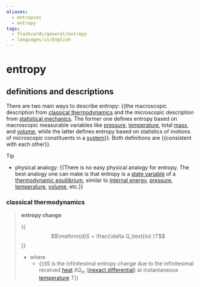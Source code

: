 ```yaml
---
aliases:
  - entropies
  - entropy
tags:
  - flashcards/general/entropy
  - languages/in/English
---
```


# entropy

## definitions and descriptions

There are two main ways to describe entropy: {{the macroscopic description from [classical thermodynamics](thermodynamics.md#classical%20thermodynamics) and the microscopic description from [statistical mechanics](statistical%20mechanics.md). The former one defines entropy based on macroscopic measurable variables like [pressure](pressure.md), [temperature](temperature.md), total [mass](mass.md), and [volume](volume.md), while the latter defines entropy based on statistics of motions of microscopic constituents in a [system](thermodynamic%20system.md)}}. Both definitions are {{consistent with each other}}. <!--SR:!2023-12-25,8,250!2024-01-02,15,290-->

> [!tip]
>
> - physical analogy: {{There is no easy physical analogy for entropy. The best analogy one can make is that entropy is a [state variable](state%20variable.md) of a [thermodynamic equilibrium](thermodynamic%20equilibrium.md), similar to [internal energy](internal%20energy.md), [pressure](pressure.md), [temperature](temperature.md), [volume](volume.md), etc.}} <!--SR:!2023-12-28,10,270-->

### classical thermodynamics

> __entropy change__
>
> {{$$\mathrm{d}S = \frac{\delta Q_\text{in} }T$$}}
>
> - where
>     - {{$\mathrm{d}S$ is the infinitesimal entropy change due to the infinitesimal received [heat](heat.md) $\delta Q_\text{in}$ ([inexact differential](inexact%20differential.md)) at instantaneous [temperature](temperature.md) $T$}} <!--SR:!2023-12-27,10,270!2023-12-30,13,270-->

